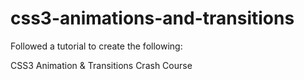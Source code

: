 # css3-animations-and-transitions

Followed a tutorial to create the following:

CSS3 Animation &amp; Transitions Crash Course
